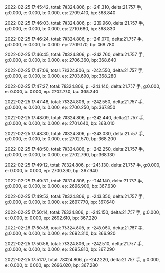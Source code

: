 2022-02-25 17:45:42, total: 78324.806, p: -241.310, delta:21.757 手, g:0.000, e: 0.000, b: 0.000, ep: 2709.410, bp: 368.840

2022-02-25 17:46:03, total: 78324.806, p: -239.960, delta:21.757 手, g:0.000, e: 0.000, b: 0.000, ep: 2710.680, bp: 368.830

2022-02-25 17:46:24, total: 78324.806, p: -241.070, delta:21.757 手, g:0.000, e: 0.000, b: 0.000, ep: 2709.170, bp: 368.780

2022-02-25 17:46:45, total: 78324.806, p: -242.760, delta:21.757 手, g:0.000, e: 0.000, b: 0.000, ep: 2706.360, bp: 368.640

2022-02-25 17:47:06, total: 78324.806, p: -242.550, delta:21.757 手, g:0.000, e: 0.000, b: 0.000, ep: 2703.690, bp: 368.280

2022-02-25 17:47:27, total: 78324.806, p: -243.140, delta:21.757 手, g:0.000, e: 0.000, b: 0.000, ep: 2702.780, bp: 368.240

2022-02-25 17:47:48, total: 78324.806, p: -242.550, delta:21.757 手, g:0.000, e: 0.000, b: 0.000, ep: 2700.250, bp: 367.850

2022-02-25 17:48:09, total: 78324.806, p: -242.440, delta:21.757 手, g:0.000, e: 0.000, b: 0.000, ep: 2701.640, bp: 368.010

2022-02-25 17:48:30, total: 78324.806, p: -243.030, delta:21.757 手, g:0.000, e: 0.000, b: 0.000, ep: 2702.570, bp: 368.200

2022-02-25 17:48:50, total: 78324.806, p: -242.250, delta:21.757 手, g:0.000, e: 0.000, b: 0.000, ep: 2702.790, bp: 368.130

2022-02-25 17:49:12, total: 78324.806, p: -243.130, delta:21.757 手, g:0.000, e: 0.000, b: 0.000, ep: 2700.390, bp: 367.940

2022-02-25 17:49:32, total: 78324.806, p: -244.140, delta:21.757 手, g:0.000, e: 0.000, b: 0.000, ep: 2696.900, bp: 367.630

2022-02-25 17:49:53, total: 78324.806, p: -243.350, delta:21.757 手, g:0.000, e: 0.000, b: 0.000, ep: 2697.770, bp: 367.640

2022-02-25 17:50:14, total: 78324.806, p: -245.150, delta:21.757 手, g:0.000, e: 0.000, b: 0.000, ep: 2692.610, bp: 367.220

2022-02-25 17:50:35, total: 78324.806, p: -243.050, delta:21.757 手, g:0.000, e: 0.000, b: 0.000, ep: 2692.310, bp: 366.920

2022-02-25 17:50:56, total: 78324.806, p: -242.510, delta:21.757 手, g:0.000, e: 0.000, b: 0.000, ep: 2695.810, bp: 367.290

2022-02-25 17:51:17, total: 78324.806, p: -242.220, delta:21.757 手, g:0.000, e: 0.000, b: 0.000, ep: 2696.020, bp: 367.280